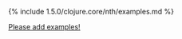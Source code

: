 {% include 1.5.0/clojure.core/nth/examples.md %}

[Please add examples!](https://github.com/arrdem/grimoire/edit/master/_includes/1.6.0/clojure.core/nth/examples.md)
